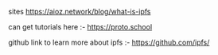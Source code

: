 
sites 
https://aioz.network/blog/what-is-ipfs

can get tutorials here :-
https://proto.school


github link to learn more about ipfs :-
https://github.com/ipfs/
